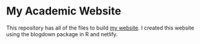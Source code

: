 # My Academic Website

This repository has all of the files to build [my website](https://jennysloane.netlify.app/). I created this website using the blogdown package in R and netlify. 

